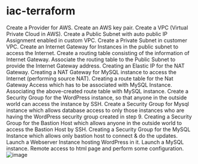 # iac-terraform
Create a Provider for AWS.
Create an AWS key pair.
Create a VPC (Virtual Private Cloud in AWS).
Create a Public Subnet with auto public IP Assignment enabled in custom VPC.
Create a Private Subnet in customer VPC.
Create an Internet Gateway for Instances in the public subnet to access the Internet.
Create a routing table consisting of the information of Internet Gateway.
Associate the routing table to the Public Subnet to provide the Internet Gateway address.
Creating an Elastic IP for the NAT Gateway.
Creating a NAT Gateway for MySQL instance to access the Internet (performing source NAT).
Creating a route table for the Nat Gateway Access which has to be associated with MySQL Instance.
Associating the above-created route table with MySQL instance.
Create a Security Group for the WordPress instance, so that anyone in the outside world can access the instance by SSH.
Create a Security Group for Mysql instance which allows database access to only those instances who are having the WordPress security group created in step 9.
Creating a Security Group for the Bastion Host which allows anyone in the outside world to access the Bastion Host by SSH.
Creating a Security Group for the MySQL Instance which allows only bastion host to connect & do the updates.
Launch a Webserver Instance hosting WordPress in it.
Launch a MySQL instance.
Remote access to html page and perform some configuration.
![image](https://github.com/RAJanNAT619/iac-terraform/assets/41659947/afd1e67b-011a-40ed-89da-0f6071ebdf9e)


